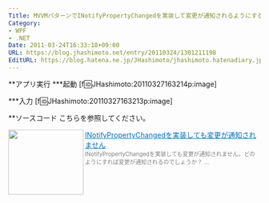 ```yaml
---
Title: MVVMパターンでINotifyPropertyChangedを実装して変更が通知されるようにする
Category:
- WPF
- .NET
Date: 2011-03-24T16:33:18+09:00
URL: https://blog.jhashimoto.net/entry/20110324/1301211198
EditURL: https://blog.hatena.ne.jp/JHashimoto/jhashimoto.hatenadiary.jp/atom/entry/12921228815717257892
---
```



**アプリ実行
***起動
[f:id:JHashimoto:20110327163214p:image]

***入力
[f:id:JHashimoto:20110327163213p:image]

**ソースコード
こちらを参照してください。

<a href="http://social.msdn.microsoft.com/Forums/ja-JP/e68d001b-a108-4005-ab97-aa4afa8309e1/inotifypropertychanged?forum=wpfja" target="_blank"><img class="alignleft" align="left" border="0" src="http://capture.heartrails.com/150x130/shadow?http://social.msdn.microsoft.com/Forums/ja-JP/e68d001b-a108-4005-ab97-aa4afa8309e1/inotifypropertychanged?forum=wpfja" alt="" width="150" height="130" /></a><a style="color:#0070C5;" href="http://social.msdn.microsoft.com/Forums/ja-JP/e68d001b-a108-4005-ab97-aa4afa8309e1/inotifypropertychanged?forum=wpfja" target="_blank">INotifyPropertyChangedを実装しても変更が通知されません</a><a href="http://b.hatena.ne.jp/entry/http://social.msdn.microsoft.com/Forums/ja-JP/e68d001b-a108-4005-ab97-aa4afa8309e1/inotifypropertychanged?forum=wpfja" target="_blank"><img border="0" src="http://b.hatena.ne.jp/entry/image/http://social.msdn.microsoft.com/Forums/ja-JP/e68d001b-a108-4005-ab97-aa4afa8309e1/inotifypropertychanged?forum=wpfja" alt="" /></a><br><span style="color: #808080;font-size: 80%;">INotifyPropertyChangedを実装しても変更が通知されません。どのようにすれば変更が通知されるのでしょうか？ ...</span><br style="clear:both;" />
